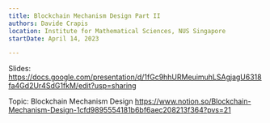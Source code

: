 ```yaml
---
title: Blockchain Mechanism Design Part II
authors: Davide Crapis
location: Institute for Mathematical Sciences, NUS Singapore
startDate: April 14, 2023

---
```


Slides: <https://docs.google.com/presentation/d/1fGc9hhURMeuimuhLSAgjagU6318fa4Gd2Ur4SdG1fkM/edit?usp=sharing>

Topic: Blockchain Mechanism Design <https://www.notion.so/Blockchain-Mechanism-Design-1cfd9895554181b6bf6aec208213f364?pvs=21>